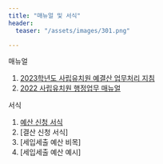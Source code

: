 ```yaml
---
title: "매뉴얼 및 서식"
header:
  teaser: "/assets/images/301.png"

---
```


매뉴얼
1. [2023학년도 사립유치원 예결산 업무처리 지침](/assets/files/2023_Fiscal_Year_Guidelines_for_Budget_and_Settlement_Processing_in_Private_Kindergartens.hwp)
2. [2022 사립유치원 행정업무 매뉴얼](/assets/files/2022_Administrative_Manual_for_Private_Kindergartens.pdf)

서식
1. [예산 신청 서식](/assets/files/2023_Fiscal_Year_Guidelines_for_Budget_and_Settlement_Processing_in_Private_Kindergartens.hwp)
2. [결산 신청 서식]
3. [세입세출 예산 비목]
4. [세입세출 예산 예시]
